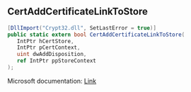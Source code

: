 ## CertAddCertificateLinkToStore

```csharp
[DllImport("Crypt32.dll", SetLastError = true)]
public static extern bool CertAddCertificateLinkToStore(
   IntPtr hCertStore,
   IntPtr pCertContext,
   uint dwAddDisposition,
   ref IntPtr ppStoreContext
);
```

Microsoft documentation: [Link](https://docs.microsoft.com/en-us/windows/win32/api/wincrypt/nf-wincrypt-certaddcertificatelinktostore)
